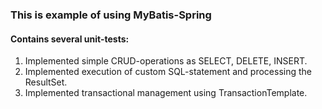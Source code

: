 ### This is example of using MyBatis-Spring

#### Contains several unit-tests:

1. Implemented simple CRUD-operations as SELECT, DELETE, INSERT.
2. Implemented execution of custom SQL-statement and processing the ResultSet.
3. Implemented transactional management using TransactionTemplate.

